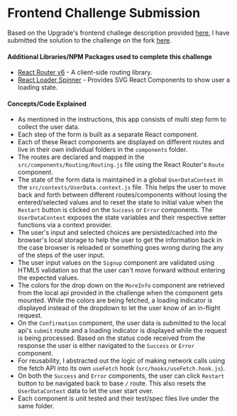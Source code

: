 # Frontend Challenge Submission

Based on the Upgrade's frontend challege description provided [here](https://github.com/upgrade/frontend-challenge), I have submitted the solution to the challenge on the fork [here](https://github.com/ughazi/frontend-challenge).

#### Additional Libraries/NPM Packages used to complete this challenge
- [React Router v6](https://reactrouter.com/en/main) - A client-side routing library.
- [React Loader Spinner](https://mhnpd.github.io/react-loader-spinner/) - Provides SVG React Components to show user a loading state.

#### Concepts/Code Explained

 - As mentioned in the instructions, this app consists of multi step form to collect the user data.
 - Each step of the form is built as a separate React component.
 - Each of these React components are displayed on different routes and live in their own individual folders in the `components` folder.
 - The routes are declared and mapped in the `src/components/Routing/Routing.js` file using the React Router's `Route` component. 
 - The state of the form data is maintained in a global `UserDataContext` in the `src/contexts/UserData.context.js` file. This helps the user to move back and forth between different routes/components without losing the entered/selected values and to reset the state to initial value when the `Restart` button is clicked on the `Success` or `Error` components. The `UserDataContext` exposes the state variables and their respective setter functions via a context provider.
 - The user's input and selected choices are persisted/cached into the browser's local storage to help the user to get the information back in the case browser is reloaded or something goes wrong during the any of the steps of the user input. 
 - The user input values on the `Signup` component are validated using HTML5 validation so that the user can't move forward without entering the expected values.
 - The colors for the drop down on the `MoreInfo` component are retrieved from the local api provided in the challenge when the component gets mounted. While the colors are being fetched, a loading indicator is displayed instead of the dropdown to let the user know of an in-flight request.
 - On the `Confirmation` component, the user data is submitted to the local api's `submit` route and a loading indicator is displayed while the request is being processed. Based on the status code received from the response the user is either navigated to the `Success` or `Error` component. 
 - For reusability, I abstracted out the logic of making network calls using the fetch API into its own `useFetch` hook (`src/hooks/useFetch.hook.js`).
 - On both the `Success` and `Error` components, the user can click `Restart` button to be navigated back to base `/` route. This also resets the `UserDataContext` data to let the user start over.
 - Each component is unit tested and their test/spec files live under the same folder.
